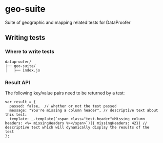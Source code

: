 # geo-suite
Suite of geographic and mapping related tests for DataProofer

## Writing tests

### Where to write tests

```
dataproofer/
├── geo-suite/
│   ├── index.js
```

### Result API

The following key/value pairs need to be returned by a test:

```
var result = {
  passed: false,  // whether or not the test passed
  message: "You're missing a column header", // descriptive text about this test: 
  template: _.template(`<span class="test-header">Missing column headers: <%= missingHeaders %></span>`)({ missingHeaders: 42}) // descriptive text which will dynamically display the results of the test
};
```